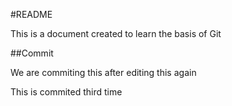 #README

This is a document created to learn the basis of Git

##Commit 

We are commiting this after editing this again

This is commited third time
